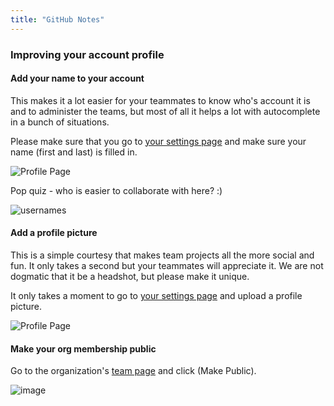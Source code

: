 ```yaml
---
title: "GitHub Notes"
---
```


### Improving your account profile


#### Add your name to your account


This makes it a lot easier for your teammates to know who's account it is and to administer the teams, but most of all it helps a lot with autocomplete in a bunch of situations.  

Please make sure that you go to [your settings page](https://github.com/settings/profile) and make sure your name (first and last) is filled in.  

![Profile Page](https://cloud.githubusercontent.com/assets/633088/2552209/ca05a684-b696-11e3-8521-776981495706.png)

Pop quiz - who is easier to collaborate with here?  :)

![usernames](https://cloud.githubusercontent.com/assets/633088/2552311/b702b670-b697-11e3-84bc-6156437877a3.png)

#### Add a profile picture

This is a simple courtesy that makes team projects all the more social and fun.  It only takes a second but your teammates will appreciate it. We are not dogmatic that it be a headshot, but please make it unique.

It only takes a moment to go to [your settings page](https://github.com/settings/profile) and upload a profile picture.  

![Profile Page](https://cloud.githubusercontent.com/assets/633088/2552255/4a323746-b697-11e3-9340-8e215376e85a.png)

#### Make your org membership public


Go to the organization's [team page](https://github.com/orgs/YOUR_ORG_NAME_HERE/people) and click (Make Public).  

![image](https://cloud.githubusercontent.com/assets/633088/2619076/716a3d34-bc2a-11e3-9772-27df7ed4f6ec.png)

